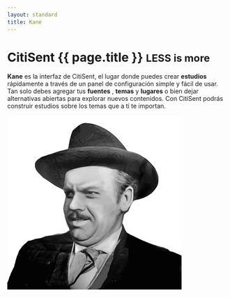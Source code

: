 ```yaml
---
layout: standard
title: Kane
---
```




<div class='row marketing'>
  <div class="col-md-7">
    <div class="page-header">
      <h1 class='huge title'><span class='black'>CitiSent</span> <strong class='uc'>{{ page.title }}</strong> <small >LESS is more</small></h1>
    </div>
    <p>
      <strong class='cyan uc'>Kane</strong> es la interfaz de CitiSent, el lugar donde puedes crear 
      <i class="cs-icon-study yellow"></i>
      <strong>estudios</strong>
      rápidamente a través de un panel de configuración simple y fácil de usar. Tan solo debes agregar tus
      <i class="cs-icon-source blue"></i>
      <strong>fuentes</strong>
      ,
      <i class="cs-icon-topic orange"></i>
      <strong>temas</strong>
      y
      <i class="cs-icon-place green"></i>
      <strong>lugares</strong>
      o bien dejar alternativas abiertas para explorar nuevos contenidos. Con CitiSent podrás construir estudios sobre los temas que a tí te importan.
    </p>
  </div>
  <div class="col-md-5 center">
    <img class="img-circle" src="assets/kane.gif">
  </div>
</div>

<div class='row'>
<div class='col-md-1 col-md-offset-1'> <i class='fa fa-4x cs-icon-study'></i></div> 
<div class='col-md-1'> <i class='fa fa-4x cs-icon-source'></i></div> 
<div class='col-md-1'> <i class='fa fa-4x cs-icon-topic'></i></div>  
<div class='col-md-1'> <i class='fa fa-4x cs-icon-place'></i></div> 
<div class='col-md-1'> <i class='fa fa-4x cs-icon-barchart'></i></div> 
<div class='col-md-1'> <i class='fa fa-4x cs-icon-bublechart'></i></div> 
<div class='col-md-1'> <i class='fa fa-4x cs-icon-user'></i></div> 
<div class='col-md-1'> <i class='fa fa-4x cs-icon-config'></i></div> 
<div class='col-md-1'> <i class='fa fa-4x cs-icon-brain'></i></div> 
<div class='col-md-1'> <i class='fa fa-4x cs-icon-branch'></i></div> 
</div>
